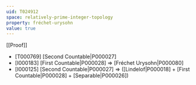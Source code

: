 ```yaml
---
uid: T024912
space: relatively-prime-integer-topology
property: fréchet-urysohn
value: true
---
```

[[Proof]]

* [T000769] [Second Countable|P000027]
* [I000183] [First Countable|P000028] => [Fréchet Urysohn|P000080]
* [I000125] [Second Countable|P000027] => ([Lindelof|P000018] + [First Countable|P000028] + [Separable|P000026])

